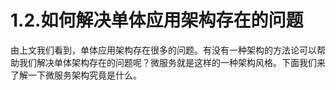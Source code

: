 # 1.2.如何解决单体应用架构存在的问题

由上文我们看到，单体应用架构存在很多的问题。有没有一种架构的方法论可以帮助我们解决单体架构存在的问题呢？微服务就是这样的一种架构风格。下面我们来了解一下微服务架构究竟是什么。
